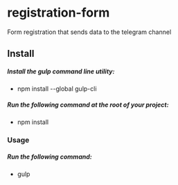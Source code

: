 # registration-form

Form registration that sends data to the telegram channel

## Install

##### Install the gulp command line utility:

- npm install --global gulp-cli

##### Run the following command at the root of your project:

- npm install

### Usage

##### Run the following command:

- gulp
